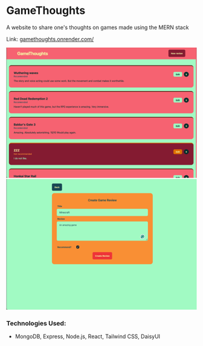 # GameThoughts

A website to share one's thoughts on games made using the MERN stack

Link: [gamethoughts.onrender.com/ ](https://gamethoughts.onrender.com/)

<img src="Screenshots/MainMenu.png?raw=true" alt="A bunch of banners with game recommendation information" width="600">
<img src="Screenshots/CreateMenu.png?raw=true" alt="A create menu with fields for name, description, and wouldReccommend" width="600">


### Technologies Used:
- MongoDB, Express, Node.js, React, Tailwind CSS, DaisyUI
